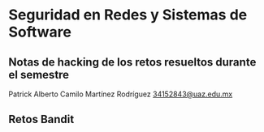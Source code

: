 # Seguridad en Redes y Sistemas de Software
## Notas de hacking de los retos resueltos durante el semestre

Patrick Alberto Camilo Martínez Rodríguez
34152843@uaz.edu.mx

## Retos Bandit
